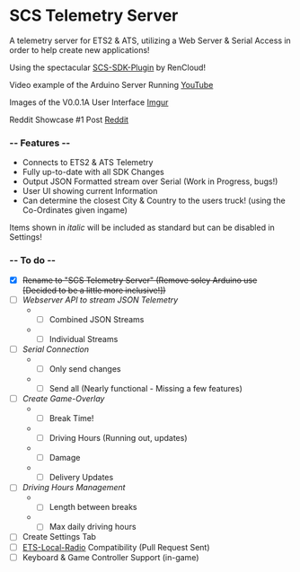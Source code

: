 # SCS Telemetry Server
A telemetry server for ETS2 & ATS, utilizing a Web Server & Serial Access in order to help create new applications!

Using the spectacular [SCS-SDK-Plugin](https://github.com/RenCloud/scs-sdk-plugin) by RenCloud!

Video example of the Arduino Server Running [YouTube](https://youtu.be/5VJYbR_MEM0)

Images of the V0.0.1A User Interface [Imgur](https://imgur.com/a/qS7otsD)

Reddit Showcase #1 Post [Reddit](https://www.reddit.com/r/trucksim/comments/gd1pgt/arduinoscstelemetry_showcase_1/)

### -- Features --

* Connects to ETS2 & ATS Telemetry
* Fully up-to-date with all SDK Changes
* Output JSON Formatted stream over Serial (Work in Progress, bugs!)
* User UI showing current Information
* Can determine the closest City & Country to the users truck! (using the Co-Ordinates given ingame)

Items shown in *italic* will be included as standard but can be disabled in Settings!
### -- To do --
- [x] ~~Rename to "SCS Telemetry Server" (Remove soley Arduino use [Decided to be a little more inclusive!])~~
- [ ] *Webserver API to stream JSON Telemetry*
  * - [ ] Combined JSON Streams
  * - [ ] Individual Streams
- [ ] *Serial Connection*
  * - [ ] Only send changes
  * - [ ] Send all (Nearly functional - Missing a few features)
- [ ] *Create Game-Overlay*
  * - [ ] Break Time!
  * - [ ] Driving Hours (Running out, updates)
  * - [ ] Damage
  * - [ ] Delivery Updates
- [ ] *Driving Hours Management*
  * - [ ] Length between breaks
  * - [ ] Max daily driving hours
- [ ] Create Settings Tab
- [ ] [ETS-Local-Radio](https://github.com/Koenvh1/ets2-local-radio) Compatibility (Pull Request Sent)
- [ ] Keyboard & Game Controller Support (in-game)
